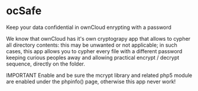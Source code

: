 ocSafe
======

Keep your data confidential in ownCloud enrypting with a password

We know that ownCloud has it's own cryptograpy app that allows to cypher all directory contents: this may be unwanted or not applicable; in such cases, this app allows you to cypher every file with a different password keeping curious peoples away and allowing practical encrypt / decrypt sequence, directly on the folder.

IMPORTANT
Enable and be sure the mcrypt library and related php5 module are enabled under the phpinfo() page, otherwise this app never work!
